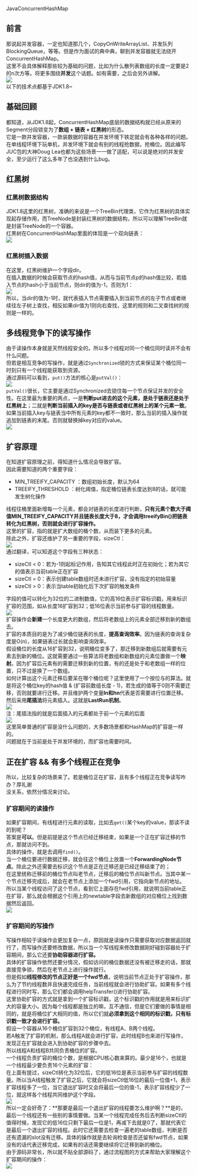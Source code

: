JavaConcurrentHashMap
<a name="vp2xZ"></a>
## 前言
那说起并发容器，一定也知道那几个，CopyOnWriteArrayList、并发队列BlockingQueue，等等。但是作为面试的典中典，聊到并发容器就无法绕开ConcurrentHashMap。<br />这里不会具体解释那些较为基础的问题，比如为什么散列表数组的长度一定要是2的n次方等。将更多围绕**并发**这个话题。如有需要，之后会另外讲解。<br />![](https://cdn.nlark.com/yuque/0/2022/png/396745/1658982022687-7c256fea-39dc-46b2-8533-238313eefaa6.png#clientId=u9ee8dc40-e4f5-4&from=paste&id=ufa7dd08e&originHeight=492&originWidth=1080&originalType=url&ratio=1&rotation=0&showTitle=false&status=done&style=shadow&taskId=u7b39b706-2647-4bad-af03-1fa283c5e56&title=)<br />以下的技术点都基于JDK1.8~
<a name="VNpQZ"></a>
## 基础回顾
都知道，从JDK1.8起，ConcurrentHashMap底层的数据结构就已经从原来的Segment分段锁变为了**数组 + 链表 + 红黑树**的形态。<br />它是一款并发容器，一款装数据的容器在并发环境下铁定就会有各种各样的问题。在单线程环境下玩单机，并发环境下就会有别的线程抢数据，抢桶位。因此编写JUC包的大神Doug Lea也都为这些场景一一做了适配，可以说是绝对的并发安全，至少运行了这么多年了也没遇到什么bug。
<a name="Hs2YH"></a>
## 红黑树
<a name="Qgkuf"></a>
### 红黑树数据结构
JDK1.8这里的红黑树，准确的来说是一个TreeBin代理类，它作为红黑树的具体实现起存储作用，而TreeNode是封装红黑树的数据结构，所以可以理解TreeBin就是封装TreeNode的一个容器。<br />红黑树在ConcurrentHashMap里面的体现是一个双向链表：<br />![](https://cdn.nlark.com/yuque/0/2022/png/396745/1658982022640-c78199ae-c924-49d5-a1b3-5d1b942e6ab3.png#clientId=u9ee8dc40-e4f5-4&from=paste&id=u2f3e243b&originHeight=598&originWidth=1080&originalType=url&ratio=1&rotation=0&showTitle=false&status=done&style=shadow&taskId=ueda32e72-afc0-484b-94f4-e95bdaf846e&title=)
<a name="Yr0Es"></a>
### 红黑树插入数据
在这里，红黑树维护一个字段dir。<br />在插入数据的时候会获取节点的hash值，从而与当前节点p的hash值比较，若插入节点的hash小于当前节点，则dir的值为-1，否则为1：<br />![](https://cdn.nlark.com/yuque/0/2022/png/396745/1658982022733-c2139da0-68f4-491a-be41-84063f1aa9ba.png#clientId=u9ee8dc40-e4f5-4&from=paste&id=ufd9aaf89&originHeight=624&originWidth=1080&originalType=url&ratio=1&rotation=0&showTitle=false&status=done&style=shadow&taskId=ub0646ec1-d864-4e39-b168-fcf749ca541&title=)<br />所以，当dir的值为-1时，就代表插入节点需要插入到当前节点的左子节点或者继续往左子树上查找，相反如果dir值为1则向右查找，这里的规则和二叉查找树的规则是一样的。
<a name="Z0q7I"></a>
## 多线程竞争下的读写操作
由于读操作本身就是天然线程安全的。所以多个线程对同一个桶位同时读并不会有什么问题。<br />但若是相互竞争的写操作，就是通过`Synchronized`锁的方式来保证某个桶位同一时刻只有一个线程能获取到资源。<br />通过源码可以看到，`put()`方法的核心是`putVal()`：<br />![](https://cdn.nlark.com/yuque/0/2022/png/396745/1658982022667-d4a80754-ad9e-4a99-bed7-9ade40614ddb.png#clientId=u9ee8dc40-e4f5-4&from=paste&id=uc417c048&originHeight=368&originWidth=1080&originalType=url&ratio=1&rotation=0&showTitle=false&status=done&style=shadow&taskId=u6e6f2c99-d24e-4d20-81b3-ffcd2964c17&title=)<br />`putVal()`很长，它主要是通过Synchronized去锁住每一个节点保证并发的安全性。在这里最为重要的两点，一是**判断put进去的这个元素，是处于链表还是处于红黑树上**；二就是**判断当前插入的key是否与链表或者红黑树上的某个元素一致**。如果当前插入key与链表当中所有元素的key都不一致时，那么当前的插入操作就追加到链表的末尾。否则就替换掉key对应的value。<br />![](https://cdn.nlark.com/yuque/0/2022/png/396745/1658982022660-4e2c3a91-8aba-4bf2-8542-8b1c4127e646.png#clientId=u9ee8dc40-e4f5-4&from=paste&id=u4c6b7180&originHeight=622&originWidth=1080&originalType=url&ratio=1&rotation=0&showTitle=false&status=done&style=shadow&taskId=u4f2c7a94-cc1c-42aa-a4dc-fc1f3d73cd7&title=)
<a name="pVJgw"></a>
## 扩容原理
在知道扩容原理之前，得知道什么情况会导致扩容。<br />因此需要知道的两个重要字段：

- MIN_TREEIFY_CAPACITY ：数组初始长度，默认为64
- TREEIFY_THRESHOLD ：树化阈值，指定桶位链表长度达到8的话，就可能发生树化操作

线程往桶里面新增每一个元素，都会对链表的长度进行判断，**只有元素个数大于阈值MIN_TREEIFY_CAPACITY并且链表长度大于8，才会调用treeifyBin()把链表转化为红黑树，否则就会进行扩容操作。**<br />这里的扩容，指的就是扩大数组的桶个数，从而装下更多的元素。<br />除此之外，扩容还维护了另一重要的字段，sizeCtl：<br />![](https://cdn.nlark.com/yuque/0/2022/png/396745/1658982023115-e15d026b-8e8c-4662-9b35-1a1b927e7b3f.png#clientId=u9ee8dc40-e4f5-4&from=paste&id=uf2f3d97f&originHeight=183&originWidth=1080&originalType=url&ratio=1&rotation=0&showTitle=false&status=done&style=shadow&taskId=u666f2669-93ce-44e0-bd91-2fa47ba03f7&title=)<br />通过翻译，可以知道这个字段有三种状态：

- sizeCtl < 0：若为-1则起标记作用，告知其它线程此时正在初始化；若为其它的值表示当前table正在扩容
- sizeCtl = 0：表示创建table数组时还未进行扩容，没有指定的初始容量
- sizeCtl > 0：表示当table初始化后下次扩容的触发条件

字段的值可以转化为32位的二进制数值，它的高16位表示扩容标识戳，用来标识扩容的范围，如从长度16扩容到32；低16位表示当前参与扩容的线程数量。<br />![](https://cdn.nlark.com/yuque/0/2022/png/396745/1658982023263-f9eed7f1-7c0b-414e-be0c-88cb38521b96.png#clientId=u9ee8dc40-e4f5-4&from=paste&id=u34219091&originHeight=665&originWidth=1080&originalType=url&ratio=1&rotation=0&showTitle=false&status=done&style=shadow&taskId=u527577a8-d7ea-4c01-9022-822cba11f5f&title=)<br />扩容操作会**新建**一个长度更大的数组，然后将老数组上的元素全部迁移到新的数组去。<br />扩容的本质目的是为了减少桶位链表的长度，**提高查询效率**。因为链表的查询复杂度是O(n)，如果链表过长就会影响查询效率。<br />假设桶位的长度从16扩容到32，说明桶位变多了，那迁移到新数组后就需要有元素去到新的桶位。这就需要通过一些算法将老数组和新数组的元素位置做一个**映射**。因为扩容后元素有的需要迁移到新的位置，有的还是处于和老数组一样的位置，只不过是换了一个数组。<br />如何计算出这个元素迁移后要呆在哪个桶位呢？这里使用了一个按位与的算法。就是将这个桶位key的hash值 & (扩容前数组长度 - 1)，若生成的值等于0则不需要迁移，否则就要进行迁移。并且维护两个变量**ln和hn**代表是否需要进行位置迁移。然后采用**尾插法**将元素插入。这就是**LastRun机制**。<br />![](https://cdn.nlark.com/yuque/0/2022/png/396745/1658982023205-9bcc068c-d287-4fa9-a4fc-e9b3e6851c10.png#clientId=u9ee8dc40-e4f5-4&from=paste&id=u0be0ddde&originHeight=360&originWidth=1080&originalType=url&ratio=1&rotation=0&showTitle=false&status=done&style=shadow&taskId=u9f76bc52-021c-49ea-be61-0077e3c4e33&title=)<br />注：尾插法指的就是后面插入的元素都处于前一个元素的后面<br />![](https://cdn.nlark.com/yuque/0/2022/png/396745/1658982023419-be8d4369-b24e-4330-9fd6-13a23f48eb02.png#clientId=u9ee8dc40-e4f5-4&from=paste&id=u27666742&originHeight=1016&originWidth=1080&originalType=url&ratio=1&rotation=0&showTitle=false&status=done&style=shadow&taskId=ue85de708-95ca-4f3d-9bcf-f7f985cea9f&title=)<br />这里简单普通的扩容是没什么问题的，大多数场景都和HashMap的扩容是一样的。<br />问题就在于当前是处于并发环境的，而扩容也需要时间。
<a name="itb3N"></a>
## 正在扩容 && 有多个线程正在竞争
所以，比较复杂的场景来了。若是桶位正在扩容，且有多个线程正在竞争读写咋办？厚礼谢<br />没关系，依然分情况来讨论。
<a name="mT6NW"></a>
### 扩容期间的读操作
如果扩容期间，有线程进行元素的读取，比如去`get()`某个key的value，那读不读的到呢？<br />答案是**可以**。但是前提是这个节点已经迁移结束，如果是一个正在扩容迁移的节点，那就访问不到。<br />具体的操作，就是去调用`find()`。<br />当一个桶位要进行数据迁移，就会往这个桶位上放置一个**ForwardingNode节点**。除此之外还需要去标识这个节点是正在迁移还是已经迁移结束了的；<br />在这里统称迁移前的桶位节点叫老节点，迁移后的桶位节点叫新节点。当其中某一个节点迁移完成后，就会在老节点上添加一个fwd引用，它指向新节点的地址。<br />所以当某个线程访问了这个节点，看到它上面存在fwd引用，就说明当前table正在扩容，那么就会根据这个引用上的newtable字段去新数组的对应桶位上找到数据然后返回。<br />![](https://cdn.nlark.com/yuque/0/2022/png/396745/1658982023440-38cf1050-5c34-4255-9e83-048af3218cd8.png#clientId=u9ee8dc40-e4f5-4&from=paste&id=u5a62fa93&originHeight=336&originWidth=1080&originalType=url&ratio=1&rotation=0&showTitle=false&status=done&style=shadow&taskId=ufc4b2551-c3d3-4ec2-9fac-32c88069bfe&title=)
<a name="HC0zR"></a>
### 扩容期间的写操作
写操作相较于读操作会更加复杂一点，原因就是读操作只需要获取对应数据返回就行了，而写操作还要修改数据，所以当一个写线程来修改数据刚好碰到容器处于扩容期间，那么它还要**协助容器进行扩容。**<br />具体的扩容操作依然还要分情况，假如访问的桶位数据还没有被迁移走的话，那就直接竞争锁，然后在老节点上进行操作就行。<br />但是假如**线程修改的节点正好是一个fwd节点**，说明当前节点正处于扩容操作，那么为了节约线程数并且快速完成任务，当前线程就会进行协助扩容。如果有多个线程进行同时写，那么它们都会调用helpTransfer()进行协助扩容。<br />这里协助扩容的方式就是拿到一个扩容标识戳，这个标识戳的作用就是用来标识扩大的容量大小。因为每个线程都是独立的嘛，互不通信，但是它们要做的事情是相同的，就是将桶位扩大相同的值，所以它们就**必须拿到这个相同的标识戳，只有标识戳一致才会进行扩容。**<br />假设一个容器从16个桶位扩容到32个桶位，有线程A、B两个线程。<br />若A触发了扩容的机制，那么线程A就会进行扩容，此时线程B也来进行写操作，发现正在扩容就会进入到协助扩容的步骤中去。<br />所以线程A和线程B共同负责桶位的扩容。<br />一个线程负责扩容的桶位个数，是根据CPU核心数来算的。最少是16个，也就是一个线程最少要负责16个元素的扩容：<br />在上面有提过，sizeCtl转化为32位后，它的低16位是表示当前参与扩容的线程数量。所以当A线程触发了扩容之后，它就会将sizeCtl低16位的最后一位值+1，表示扩容线程多了一位，当它退出扩容时又会将最后一位的值-1，表示扩容线程少了一位，就这样各个线程共同维护这个字段。<br />![](https://cdn.nlark.com/yuque/0/2022/png/396745/1658982023589-7d6cbae6-97dd-4066-940e-4f58e537e18c.png#clientId=u9ee8dc40-e4f5-4&from=paste&id=u2288c215&originHeight=440&originWidth=1080&originalType=url&ratio=1&rotation=0&showTitle=false&status=done&style=shadow&taskId=u955ad843-a332-4993-ae29-146b60f44a0&title=)<br />所以一定会好奇了：**那要是最后一个退出扩容的线程要怎么维护啊？**是的，最后一个线程还有一些别的事情要做。当某一个线程完成任务后去判断sizeCtl的值得时候，发现它的低16位只剩下最后一位是1，再减下去就是0了，那就代表它是最后一个退出扩容的线程。此时它还需要去检查一遍老的table数组，判断是否还有遗漏的slot没有迁移。具体的操作就是去轮询检查是否还留有fwd节点，如果没有的话代表迁移完成，如果有的话还需要继续将它迁移到新的桶位。<br />由于源码非常长，所以就不贴全部源码了，通过流程图的方式来帮助大家理解这个扩容期间的操作：<br />![](https://cdn.nlark.com/yuque/0/2022/png/396745/1658982023728-f28c280f-830e-4573-97aa-9ff1f43cf995.png#clientId=u9ee8dc40-e4f5-4&from=paste&id=u44f7ddb4&originHeight=644&originWidth=1080&originalType=url&ratio=1&rotation=0&showTitle=false&status=done&style=shadow&taskId=u574a617f-b6ba-49de-8532-396ac5f400e&title=)
